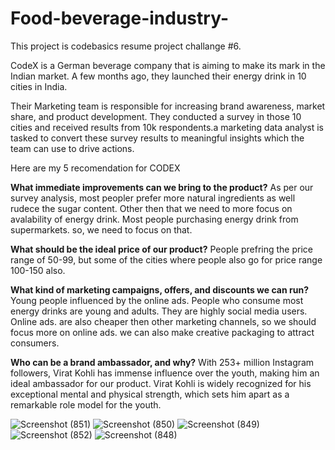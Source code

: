
# Food-beverage-industry-

This project is codebasics resume project challange #6.

CodeX is a German beverage company that is aiming to make its mark in the Indian market. A few months ago, they launched their energy drink in 10 cities in India.

Their Marketing team is responsible for increasing brand awareness, market share, and product development. They conducted a survey in those 10 cities and received results from 10k respondents.a marketing data analyst is tasked to convert these survey results to meaningful insights which the team can use to drive actions.

Here are my 5 recomendation for CODEX

**What immediate improvements can we bring to the product?**
As per our survey analysis, most peopler prefer more natural ingredients as well rudece the sugar content. Other then that we need to more focus on avalability of energy drink. Most people purchasing energy drink from supermarkets. so, we need to focus on that.

**What should be the ideal price of our product?**
People prefring the price range of 50-99, but some of the cities where people also go for price range 100-150 also.

**What kind of marketing campaigns, offers, and discounts we can run?**
Young people influenced by the online ads. People who consume most energy drinks are young and adults. They are highly social media users. Online ads. are also cheaper then other marketing channels, so we should focus more on online ads. we can also make creative packaging to attract consumers.

**Who can be a brand ambassador, and why?**
With 253+ million Instagram followers, Virat Kohli has immense influence over the youth, making him an ideal ambassador for our product.
Virat Kohli is widely recognized for his exceptional mental and physical strength, which sets him apart as a remarkable role model for the youth.

![Screenshot (851)](https://github.com/user-attachments/assets/c95114c8-659a-441a-871c-3ac7e5012fb9)
![Screenshot (850)](https://github.com/user-attachments/assets/eb528093-7afd-4ecc-a925-89bab5a96cb9)
![Screenshot (849)](https://github.com/user-attachments/assets/ddf9d882-2ac5-4272-b35a-04014e5a70b5)
![Screenshot (852)](https://github.com/user-attachments/assets/eac25846-a193-41db-abd5-254b866d8189)
![Screenshot (848)](https://github.com/user-attachments/assets/b42fa40a-b6c0-4dc5-b627-4566e103e8a3)

